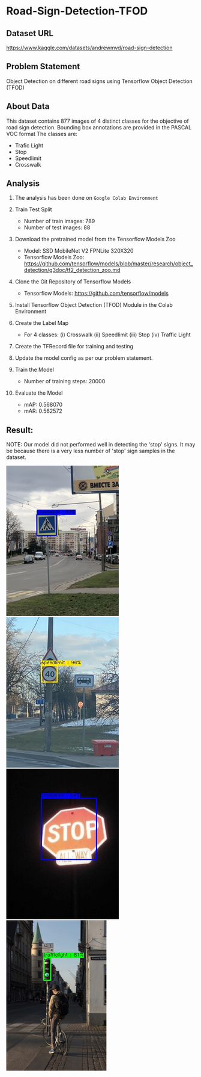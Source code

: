 # Road-Sign-Detection-TFOD

## Dataset URL
https://www.kaggle.com/datasets/andrewmvd/road-sign-detection

## Problem Statement

Object Detection on different road signs using Tensorflow Object Detection (TFOD)

## About Data
This dataset contains 877 images of 4 distinct classes for the objective of road sign detection.
Bounding box annotations are provided in the PASCAL VOC format
The classes are:

- Trafic Light
- Stop
- Speedlimit
- Crosswalk

## Analysis
1. The analysis has been done on `Google Colab Environment`


2. Train Test Split
    - Number of train images: 789
    - Number of test images: 88


3. Download the pretrained model from the Tensorflow Models Zoo
    - Model: SSD MobileNet V2 FPNLite 320X320
    - Tensorflow Models Zoo: https://github.com/tensorflow/models/blob/master/research/object_detection/g3doc/tf2_detection_zoo.md


4. Clone the Git Repository of Tensorflow Models
    -  Tensorflow Models: https://github.com/tensorflow/models


5. Install Tensorflow Object Detection (TFOD) Module in the Colab Environment


6. Create the Label Map
    - For 4 classes: (i) Crosswalk (ii) Speedlimit (iii) Stop (iv) Traffic Light
    
    
7. Create the TFRecord file for training and testing


8. Update the model config as per our problem statement.


9. Train the Model
    - Number of training steps: 20000
    

10. Evaluate the Model
    - mAP: 0.568070
    - mAR: 0.562572


## Result:

NOTE: Our model did not performed well in detecting the 'stop' signs. It may be because there is a very less number of 'stop' sign samples in the dataset.

![alt text](https://github.com/Suvam-Bit/Road-Sign-Detection-TFOD/blob/main/sample_outputs/output_06.jpg?raw=true)
![alt text](https://github.com/Suvam-Bit/Road-Sign-Detection-TFOD/blob/main/sample_outputs/output_09.jpg?raw=true)
![alt text](https://github.com/Suvam-Bit/Road-Sign-Detection-TFOD/blob/main/sample_outputs/output_03.jpg?raw=true)
![alt text](https://github.com/Suvam-Bit/Road-Sign-Detection-TFOD/blob/main/sample_outputs/output_07.jpg?raw=true)
